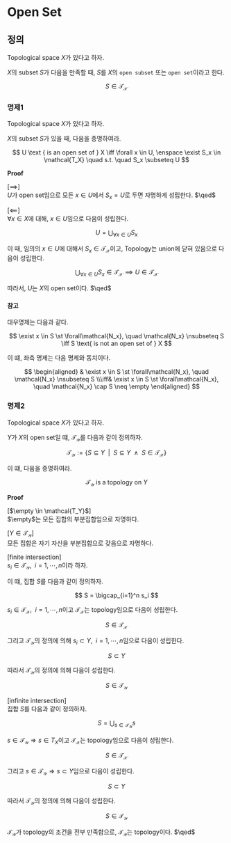 # Open Set
## 정의
Topological space $X$가 있다고 하자.

$X$의 subset $S$가 다음을 만족할 때, $S$를 $X$의 `open subset` 또는 `open set`이라고 한다.

$$ S \in \mathcal{T_X} $$

### 명제1
Topological space $X$가 있다고 하자.

$X$의 subset $S$가 있을 때, 다음을 증명하여라.

$$ U \text { is an open set of } X \iff \forall x \in U, \enspace \exist S_x \in \mathcal{T_X} \quad s.t. \quad S_x \subseteq U $$

**Proof**

[$\implies$]  
$U$가 open set임으로 모든 $x\in U$에서 $S_x = U$로 두면 자명하게 성립한다. $\qed$

[$\impliedby$]  
$\forall x \in X$에 대해, $x \in U$임으로 다음이 성립한다.

$$ U = \bigcup_{\forall x \in U} S_x $$

이 때, 임의의 $x \in U$에 대해서 $S_x \in \mathcal{T_X}$이고, Topology는 union에 닫혀 있음으로 다음이 성립한다.

$$ \bigcup_{\forall x \in U} S_x \in \mathcal{T_X} \implies U \in \mathcal{T_X} $$

따라서, $U$는 $X$의 open set이다. $\qed$

#### 참고
대우명제는 다음과 같다.

$$ \exist x \in S \st \forall\mathcal{N_x}, \quad \mathcal{N_x} \nsubseteq S \iff S \text{ is not an open set of } X $$

이 떄, 좌측 명제는 다음 명제와 동치이다.

$$ \begin{aligned} & \exist x \in S \st \forall\mathcal{N_x}, \quad \mathcal{N_x} \nsubseteq S \\\iff& \exist x \in S \st \forall\mathcal{N_x}, \quad \mathcal{N_x} \cap S \neq \empty \end{aligned} $$


### 명제2
Topological space $X$가 있다고 하자.

$Y$가 $X$의 open set일 떄, $\mathcal{T_Y}$를 다음과 같이 정의하자.

$$ \mathcal{T_Y} := \{ S \subseteq Y \enspace | \enspace S \subseteq Y \enspace\land\enspace S \in \mathcal{T_X} \} $$

이 떄, 다음을 증명하여라.

$$ \mathcal{T_Y} \text{ is a topology on } Y $$

**Proof**

[$\empty \in \mathcal{T_Y}$]  
$\empty$는 모든 집합의 부분집합임으로 자명하다.

[$Y \in \mathcal{T_Y}$]  
모든 집합은 자기 자신을 부분집합으로 갖음으로 자명하다. 

[finite intersection]  
$s_i \in \mathcal{T_Y}, \enspace i = 1, \cdots, n$이라 하자.

이 떄, 집합 $S$를 다음과 같이 정의하자.

$$ S = \bigcap_{i=1}^n s_i $$

$s_i \in \mathcal{T_X}, \enspace i = 1, \cdots, n$이고 $\mathcal{T_X}$는 topology임으로 다음이 성립한다.

$$ S \in \mathcal{T_X} $$

그리고 $\mathcal{T_Y}$의 정의에 의해 $s_i \subset Y, \enspace i = 1, \cdots, n$임으로 다음이 성립한다.

$$ S \subset Y $$

따라서 $\mathcal{T_Y}$의 정의에 의해 다음이 성립한다.

$$ S \in \mathcal{T_Y}$$

[infinite intersection]  
집합 $S$를 다음과 같이 정의하자.

$$ S = \bigcup_{s \in \mathcal{T_Y}} s $$

$s \in \mathcal{T_Y} \Rightarrow s \in T_X$이고 $\mathcal{T_X}$는 topology임으로 다음이 성립한다.

$$ S \in \mathcal{T_X} $$

그리고 $s \in \mathcal{T_Y} \Rightarrow s \subset Y$임으로 다음이 성립한다.

$$ S \subset Y $$

따라서 $\mathcal{T_Y}$의 정의에 의해 다음이 성립한다.

$$ S \in \mathcal{T_Y} $$

$\mathcal{T_Y}$가 topology의 조건을 전부 만족함으로, $\mathcal{T_Y}$는 topology이다. $\qed$